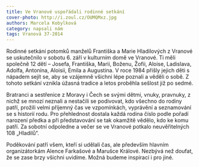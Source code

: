 ```yaml
---
title: Ve Vranové uspořádali rodinné setkání
cover-photo: http://i.zoul.cz/OUMQMxz.jpg
authors: Marcela Kobylková
category: napsali nám
tags: Vranová 37-2014 
---
```


Rodinné setkání potomků manželů Františka a Marie Hladilových z Vranové se uskutečnilo v sobotu 6. září v kulturním domě ve Vranové. Ti měli společně 12 dětí – Josefa, Františka, Marii, Boženu, Žofii, Aloise, Ladislava, Adolfa, Antonína, Aloisii, Emila a Augustina. V roce 1984 přišly jejich děti s nápadem sejít se, aby se vzájemně všichni lépe poznali a věděli o sobě. Z tohoto setkání vznikla úžasná tradice a letos proběhla sešlost již po sedmé.

Bratranci a sestřenice z Moravy i Čech se svými dětmi, vnuky, pravnuky, z nichž se mnozí neznali a nestačili se podivovat, kdo všechno do rodiny patří, prožili velmi příjemný čas ve vzpomínkách, vyprávění a seznamování se s historií rodu. Pro přehlednost dostala každá rodina číslo podle pořadí narození předka a při představování se tak okamžitě vědělo, kdo ke komu patří. Za sobotní odpoledne a večer se ve Vranové potkalo neuvěřitelných 108 „Hladilů“.

Poděkování patří všem, kteří si udělali čas, ale především hlavním organizátorkám Alence Farkašové a Marušce Králové. Nezbývá než doufat, že se zase brzy všichni uvidíme. Možná budeme inspirací i pro jiné.